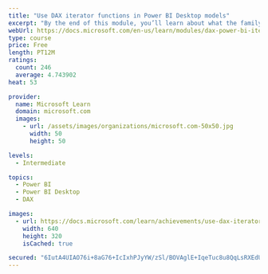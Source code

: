 ```yaml
---
title: "Use DAX iterator functions in Power BI Desktop models"
excerpt: "By the end of this module, you’ll learn about what the family of iterator functions can do and how to use them in your DAX calculations. Calculations will include custom summarizations, ranking, and concatenation."
webUrl: https://docs.microsoft.com/en-us/learn/modules/dax-power-bi-iterator-functions/
type: course
price: Free
length: PT12M
ratings:
  count: 246
  average: 4.743902
heat: 53

provider:
  name: Microsoft Learn
  domain: microsoft.com
  images:
    - url: /assets/images/organizations/microsoft.com-50x50.jpg
      width: 50
      height: 50

levels:
  - Intermediate

topics:
  - Power BI
  - Power BI Desktop
  - DAX

images:
  - url: https://docs.microsoft.com/learn/achievements/use-dax-iterator-functions-power-bi-desktop-social.png
    width: 640
    height: 320
    isCached: true

secured: "6IutA4UIAO76i+8aG76+IcIxhPJyYW/zSl/BOVAglE+IqeTuc8u8QqLsRXEdUX1I1IOqLljYqE9KLiGNQy2UCS16iVvlVtgOuHazDw8TRPxET8K6Lb2YWd6HN0ZrDDgq3MReuVtC4SjHICQdHoEqBNiR7RR/3qc/emPpvBy11vjdwLLP5Yw9+upz0REFpXPCFmGRdtjXlSzpz9xE/++eirjO15MXDVx9AV8tOAelSg0fpGCA4t2nNyV/ppwXEP+EGeezq0jwseBMEjkG4C60Dv8dxjgUZ3Z4PRHQy2TVNRn6nTO0TYDUBFGX55wttfFo+53/Zu/C9KuDUMv0IH8efprIkG2cQISZ2IDdE06fusnNy8MkEQ7F001PLdHlxQx/gRA/13Xyk0qDqepiVBDCreIm3gvQPFWTXBudrOh1IvA=;gvQjmxUMbdmE2JzPhqo1+A=="
---
```


